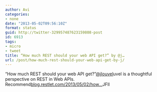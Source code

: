 ```yaml
---
author: Avi
categories:
- none
date: "2013-05-02T09:56:10Z"
format: status
guid: http://twitter-329957487623159808-post
id: 6913
tags:
- micro
- tweet
title: “How much REST should your web API get?” by @j…
url: /post/how-much-rest-should-your-web-api-get-by-j/
---
```

“How much REST should your web API get?”[@jlouvel](http://twitter.com/jlouvel)uvel is a thoughtful perspective on REST in Web APIs. Recommend[blog.restlet.com/2013/05/02/how…](http://blog.restlet.com/2013/05/02/how-much-rest-should-your-web-api-get/)JFlI